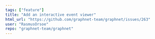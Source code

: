 ```yaml
---
tags: ["feature"]
title: "Add an interactive event viewer"
html_url: "https://github.com/graphnet-team/graphnet/issues/263"
user: "RasmusOrsoe"
repo: "graphnet-team/graphnet"
---
```


